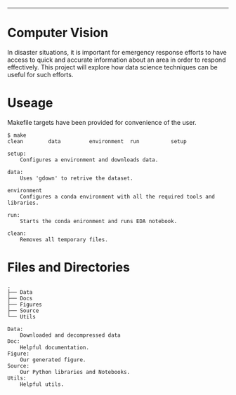 ---

# Computer Vision

In disaster situations, it is important for emergency response efforts to have access to quick and accurate information about an area in order to respond effectively. This project will explore how data science techniques can be useful for such efforts.


# Useage
Makefile targets have been provided for convenience of the user.

```
$ make 
clean        data         environment  run          setup

setup:
    Configures a environment and downloads data. 

data: 
    Uses 'gdown' to retrive the dataset.

environment
    Configures a conda environment with all the required tools and libraries.

run:
    Starts the conda enironment and runs EDA notebook.

clean:
    Removes all temporary files.
```


# Files and Directories
```
.
├── Data
├── Docs
├── Figures
├── Source
└── Utils

Data:
    Downloaded and decompressed data
Doc:
    Helpful documentation.
Figure:
    Our generated figure.
Source:
    Our Python libraries and Notebooks.
Utils:
    Helpful utils.
```
